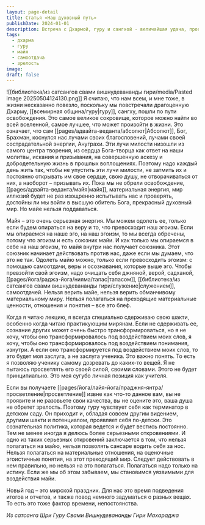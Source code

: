 ```yaml
---
layout: page-detail
title: Статья «Наш духовный путь»
publishDate: 2024-01-01
description: Встреча с Дхармой, гуру и сангхой - величайшая удача, проявление божественной милости. Чтобы не утратить этот дар, важно каждый день открывать сердце благословениям и не поддаваться майе, которая испытывает нас через иллюзии и эгоизм. Преодолеть майю можно только самоотдачей, верой и служением, а истинное просветление достигается через внутреннюю зрелость, а не внешнее влияние.
tags:
  - дхарма
  - гуру
  - майя
  - самоотдача
  - зрелость
image: 
draft: false
---
```

![[библиотека/из сатсангов свами вишнудевананды гири/media/Pasted image 20250504124130.png]]
 Я считаю, что нам всем, и мне тоже, в жизни несказанно повезло, поскольку мы повстречали драгоценную Дхарму, [[всемирная община/гуру|гуру]], сангху, пошли по пути освобождения. Это самое великое сокровище, которое можно найти во всей вселенной, самое лучшее, что может произойти в жизни. Это означает, что сам [[pages/адвайта-веданта/абсолют|Абсолют]], Бог, Брахман, коснулся нас лучами своих благословений, лучами своей сострадательной энергии, Ануграхи. Эти лучи милости низошли из самого центра творения, из сердца Бога-творца как ответ на наши молитвы, искания и призывания, на совершенную аскезу и добродетельную жизнь в прошлых воплощениях. Поэтому надо каждый день жить так, чтобы не упустить эти лучи милости, не затмить их и постоянно открывать им свое сердце, свою душу, не отворачиваться от них, а наоборот – призывать их. Пока мы не обрели освобождение, [[pages/адвайта-веданта/майя|майя]], материальная энергия, мир иллюзий будет не раз изощренно испытывать нас и проверять, достойны ли мы войти в высшую обитель Бога, прекрасный духовный мир. Но майе нельзя поддаваться.

 Майя – это очень серьезная энергия. Мы можем одолеть ее, только если будем опираться на веру и то, что превосходит наш эгоизм. Если мы опираемся на наше эго, на наш эгоизм, то мы всегда обречены, потому что эгоизм и есть союзник майи. И как только мы опираемся в себе на наш эгоизм, то майя внутри нас получает союзника. Этот союзник начинает действовать против нас, даже если мы думаем, что это не так. Одолеть майю можно, только если превосходить эгоизм: с помощью самоотдачи, веры и осознавания, которые выше эго. Чтобы превзойти свой эгоизм, надо очищать себя джняной, верой, садханой, [[pages/йога/раджа-йога/нияма/тапас|тапасом]], [[библиотека/из сатсангов свами вишнудевананды гири/служение|служением]], самоотдачей. Нельзя верить майе, нельзя верить обманчивому материальному миру. Нельзя полагаться на преходящие материальные ценности, отношения и понятия – все это блеф.

 Когда я читаю лекцию, я всегда специально сдерживаю свою шакти, особенно когда читаю практикующим мирянам. Если не сдерживать ее, сознание других может очень быстро трансформироваться, но я не хочу, чтобы оно трансформировалось под воздействием моих слов, я хочу, чтобы оно трансформировалось под воздействием понимания, изнутри. А если оно трансформируется под воздействием моих слов, то это будет моя заслуга, а не заслуга ученика. Это важно понять. То есть я позволяю ученику самому дозревать до каких-то вещей. Я не пытаюсь просветлять его своей силой, своими словами. Этого не будет принципиально. Это моя сугубо личная позиция как учителя.

 Если вы получаете [[pages/йога/лайя-йога/праджня-янтра/просветление|просветление]] извне как что-то данное вам, вы не проявите и не разовьете свои качества, вы не оцените это, ваша душа не обретет зрелость. Поэтому гуру чувствует себя как терминатор в детском саду. Он приходит и, обладая совсем другим видением, другими шакти и потенциалом, проявляет себя по-детски. Это сознательная политика, которая ведется и будет вестись постоянно. Тем не менее иногда я делюсь более серьезными откровениями. И одно из таких серьезных откровений заключается в том, что нельзя полагаться на майю, нельзя позволять сансаре водить себя за нос. Нельзя полагаться на материальные отношения, на оценочные эгоистичные понятия, на этот преходящий мир. Следует действовать в нем правильно, но нельзя на это полагаться. Полагаться надо только на истину. Если же мы об этом забываем, мы становимся уязвимыми для воздействия майи.

  
 Новый год – это мирской праздник. Для нас это время подведения итогов и отчетов, и также повод немного задуматься о разных вещах. То есть это тоже фактор времени, непостоянства.

*Из сатсанга Шри Гуру Свами Вишнудевананды Гири Махараджа*